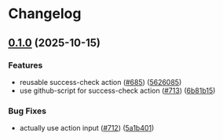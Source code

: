 # Changelog

## [0.1.0](https://github.com/immich-app/devtools/compare/success-check-action-0.0.4...success-check-action-v0.1.0) (2025-10-15)


### Features

* reusable success-check action ([#685](https://github.com/immich-app/devtools/issues/685)) ([5626085](https://github.com/immich-app/devtools/commit/562608527c134750907dcb79a82d76499a12dae8))
* use github-script for success-check action ([#713](https://github.com/immich-app/devtools/issues/713)) ([6b81b15](https://github.com/immich-app/devtools/commit/6b81b1572e466f7f48ba3c823159ce3f4a4d66a6))


### Bug Fixes

* actually use action input ([#712](https://github.com/immich-app/devtools/issues/712)) ([5a1b401](https://github.com/immich-app/devtools/commit/5a1b4015455bbd9cfad2a77525947e320a98893f))
